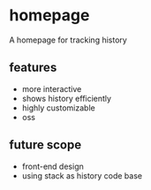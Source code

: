 # homepage
A homepage for tracking history

## features 
* more interactive 
* shows history efficiently 
* highly customizable 
* oss
## future scope 
* front-end design 
* using stack as history code base 
 
